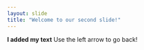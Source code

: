 ```yaml
---
layout: slide
title: "Welcome to our second slide!"
---
```

**I added my text**
Use the left arrow to go back!
